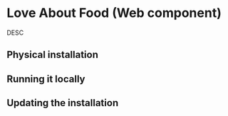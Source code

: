 # Love About Food (Web component)

DESC

## Physical installation

## Running it locally

## Updating the installation

